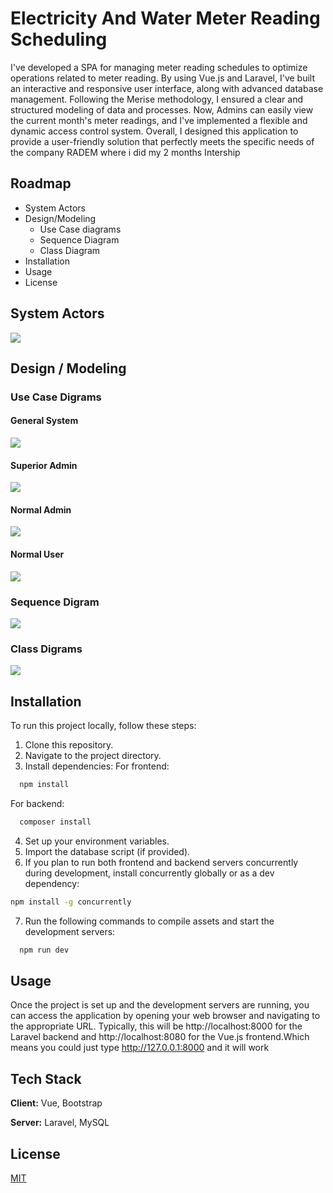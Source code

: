 
# Electricity And Water Meter Reading Scheduling

I've developed a SPA for managing meter reading schedules to optimize operations related to meter reading. By using Vue.js and Laravel, I've built an interactive and responsive user interface, along with advanced database management. Following the Merise methodology, I ensured a clear and structured modeling of data and processes. Now, Admins can easily view the current month's meter readings, and I've implemented a flexible and dynamic access control system. Overall, I designed this application to provide a user-friendly solution that perfectly meets the specific needs of the company RADEM where i did my 2 months Intership

## Roadmap

- System Actors
- Design/Modeling
    - Use Case diagrams
    - Sequence Diagram
    - Class Diagram
- Installation
- Usage
- License

## System Actors

![](Readme_images/1.png)

## Design / Modeling

### Use Case Digrams
#### General System

![](Readme_images/2.png)


#### Superior Admin

![](Readme_images/5.png)

#### Normal Admin

![](Readme_images/6.png)

#### Normal User

![](Readme_images/7.png)

### Sequence Digram

![](Readme_images/3.png)

### Class Digrams

![](Readme_images/4.png)

## Installation

To run this project locally, follow these steps:

1. Clone this repository.
2. Navigate to the project directory.
3. Install dependencies:
For frontend:
```bash
  npm install
```
For backend:
```bash
  composer install
```
4. Set up your environment variables.
5. Import the database script (if provided).
6. If you plan to run both frontend and backend servers concurrently during development, install concurrently globally or as a dev dependency:

```bash
npm install -g concurrently
```
7. Run the following commands to compile assets and start the development servers:
```bash
  npm run dev
```


## Usage

Once the project is set up and the development servers are running, you can access the application by opening your web browser and navigating to the appropriate URL. Typically, this will be http://localhost:8000 for the Laravel backend and http://localhost:8080 for the Vue.js frontend.Which means you could just type http://127.0.0.1:8000 and it will work

## Tech Stack

**Client:** Vue, Bootstrap

**Server:** Laravel, MySQL

## License

[MIT](https://choosealicense.com/licenses/mit/)




